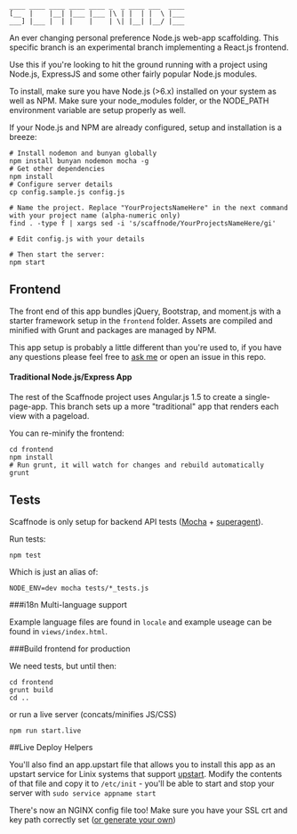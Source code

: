     ____ ____ ____ ____ ____ _  _ ____ ___  ____
    [__  |    |__| |___ |___ |\ | |  | |  \ |___
    ___] |___ |  | |    |    | \| |__| |__/ |___

An ever changing personal preference Node.js web-app scaffolding. This specific branch is an experimental branch implementing a React.js frontend.

Use this if you're looking to hit the ground running with a project using Node.js, ExpressJS and some other fairly popular Node.js modules.

To install, make sure you have Node.js (>6.x) installed on your system as well as NPM. Make sure your node_modules folder, or the NODE_PATH environment variable are setup properly as well.

If your Node.js and NPM are already configured, setup and installation is a breeze:

    # Install nodemon and bunyan globally
    npm install bunyan nodemon mocha -g
    # Get other dependencies
    npm install
    # Configure server details
    cp config.sample.js config.js

    # Name the project. Replace "YourProjectsNameHere" in the next command with your project name (alpha-numeric only)
    find . -type f | xargs sed -i 's/scaffnode/YourProjectsNameHere/gi'

    # Edit config.js with your details

    # Then start the server:
    npm start

## Frontend

The front end of this app bundles jQuery, Bootstrap, and moment.js with a starter framework setup in the `frontend` folder. Assets are compiled and minified with Grunt and packages are managed by NPM.

This app setup is probably a little different than you're used to, if you have any questions please feel free to [ask me](https://twitter.com/twitter) or open an issue in this repo.

#### Traditional Node.js/Express App

The rest of the Scaffnode project uses Angular.js 1.5 to create a single-page-app. This branch sets up a more "traditional" app that renders each view with a pageload.

You can re-minify the frontend:

    cd frontend
    npm install
    # Run grunt, it will watch for changes and rebuild automatically
    grunt

## Tests

Scaffnode is only setup for backend API tests ([Mocha](http://mochajs.org/) + [superagent](http://visionmedia.github.io/superagent/)).

Run tests:

    npm test

Which is just an alias of:

    NODE_ENV=dev mocha tests/*_tests.js

###i18n Multi-language support

Example language files are found in `locale` and example useage can be found in `views/index.html`.

###Build frontend for production

We need tests, but until then:

    cd frontend
    grunt build
    cd ..

or run a live server (concats/minifies JS/CSS)

    npm run start.live

##Live Deploy Helpers

You'll also find an app.upstart file that allows you to install this app as an upstart service for Linix systems that support [upstart](http://upstart.ubuntu.com/). Modify the contents of that file and copy it to `/etc/init` - you'll be able to start and stop your server with `sudo service appname start`

There's now an NGINX config file too! Make sure you have your SSL crt and key path correctly set ([or generate your own](https://devcenter.heroku.com/articles/ssl-certificate-self))
